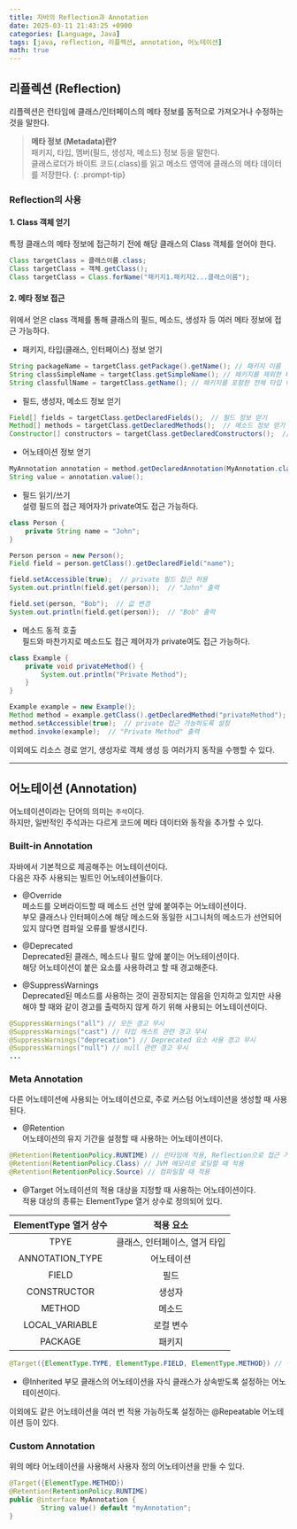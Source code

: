 ```yaml
---
title: 자바의 Reflection과 Annotation
date: 2025-03-11 21:43:25 +0900
categories: [Language, Java]
tags: [java, reflection, 리플렉션, annotation, 어노테이션]
math: true
---
```


## **리플렉션 (Reflection)**  
리플렉션은 런타임에 클래스/인터페이스의 메타 정보를 동적으로 가져오거나 수정하는 것을 말한다.

> **메타 정보 (Metadata)란?**  
> 패키지, 타입, 멤버(필드, 생성자, 메소드) 정보 등을 말한다.  
> 클래스로더가 바이트 코드(.class)를 읽고 메소드 영역에 클래스의 메타 데이터를 저장한다.
{: .prompt-tip}

### **Reflection의 사용**

#### **1. Class 객체 얻기**
특정 클래스의 메타 정보에 접근하기 전에 해당 클래스의 Class 객체를 얻어야 한다.

```java
Class targetClass = 클래스이름.class;
Class targetClass = 객체.getClass();
Class targetClass = Class.forName("패키지1.패키지2...클래스이름");
```

#### **2. 메타 정보 접근**
위에서 얻은 class 객체를 통해 클래스의 필드, 메소드, 생성자 등 여러 메타 정보에 접근 가능하다.

- 패키지, 타입(클래스, 인터페이스) 정보 얻기

```java
String packageName = targetClass.getPackage().getName(); // 패키지 이름
String classSimpleName = targetClass.getSimpleName(); // 패키지를 제외한 타입 이름
String classfullName = targetClass.getName(); // 패키지를 포함한 전체 타입 이름
```

- 필드, 생성자, 메소드 정보 얻기

```java
Field[] fields = targetClass.getDeclaredFields();  // 필드 정보 얻기
Method[] methods = targetClass.getDeclaredMethods();  // 메소드 정보 얻기
Constructor[] constructors = targetClass.getDeclaredConstructors();  // 생성자 정보 얻기
```

- 어노테이션 정보 얻기
```java
MyAnnotation annotation = method.getDeclaredAnnotation(MyAnnotation.class);
String value = annotation.value();
```

- 필드 읽기/쓰기  
설령 필드의 접근 제어자가 private여도 접근 가능하다.

```java
class Person {
    private String name = "John";
}

Person person = new Person();
Field field = person.getClass().getDeclaredField("name");

field.setAccessible(true);  // private 필드 접근 허용
System.out.println(field.get(person));  // "John" 출력

field.set(person, "Bob");  // 값 변경
System.out.println(field.get(person));  // "Bob" 출력
```

- 메소드 동적 호출  
필드와 마찬가지로 메소드도 접근 제어자가 private여도 접근 가능하다.

```java
class Example {
    private void privateMethod() {
        System.out.println("Private Method");
    }
}

Example example = new Example();
Method method = example.getClass().getDeclaredMethod("privateMethod");
method.setAccessible(true);  // private 접근 가능하도록 설정
method.invoke(example);  // "Private Method" 출력
```

이외에도 리소스 경로 얻기, 생성자로 객체 생성 등 여러가지 동작을 수행할 수 있다.

---
## **어노테이션 (Annotation)**  
어노테이션이라는 단어의 의미는 `주석`이다.  
하지만, 일반적인 주석과는 다르게 코드에 메타 데이터와 동작을 추가할 수 있다.  

### **Built-in Annotation**
자바에서 기본적으로 제공해주는 어노테이션이다.  
다음은 자주 사용되는 빌트인 어노테이션들이다.

- @Override  
메소드를 오버라이드할 때 메소드 선언 앞에 붙여주는 어노테이션이다.  
부모 클래스나 인터페이스에 해당 메소드와 동일한 시그니처의 메소드가 선언되어 있지 않다면 컴파일 오류를 발생시킨다.

- @Deprecated  
Deprecated된 클래스, 메소드나 필드 앞에 붙이는 어노테이션이다.  
해당 어노테이션이 붙은 요소를 사용하려고 할 때 경고해준다.  

- @SuppressWarnings  
Deprecated된 메소드를 사용하는 것이 권장되지는 않음을 인지하고 있지만 사용해야 할 때와 같이 경고를 출력하지 않게 하기 위해 사용되는 어노테이션이다.

```java
@SuppressWarnings("all") // 모든 경고 무시
@SuppressWarnings("cast") // 타입 캐스트 관련 경고 무시
@SuppressWarnings("deprecation") // Deprecated 요소 사용 경고 무시
@SuppressWarnings("null") // null 관련 경고 무시
...
```

### **Meta Annotation**
다른 어노테이션에 사용되는 어노테이션으로, 주로 커스텀 어노테이션을 생성할 때 사용된다.  

- @Retention  
어노테이션의 유지 기간을 설정할 때 사용하는 어노테이션이다.  

```java
@Retention(RetentionPolicy.RUNTIME) // 런타임에 적용, Reflection으로 접근 가능
@Retention(RetentionPolicy.Class) // JVM 메모리로 로딩할 때 적용
@Retention(RetentionPolicy.Source) // 컴파일할 때 적용
```

- @Target
어노테이션의 적용 대상을 지정할 때 사용하는 어노테이션이다.  
적용 대상의 종류는 ElementType 열거 상수로 정의되어 있다.

| ElementType 열거 상수 |           적용 요소           |
| :-------------------: | :---------------------------: |
|         TPYE          | 클래스, 인터페이스, 열거 타입 |
|    ANNOTATION_TYPE    |          어노테이션           |
|         FIELD         |             필드              |
|      CONSTRUCTOR      |            생성자             |
|        METHOD         |            메소드             |
|    LOCAL_VARIABLE     |           로컬 변수           |
|        PACKAGE        |            패키지             |

```java
@Target({ElementType.TYPE, ElementType.FIELD, ElementType.METHOD}) // 적용 대상은 클래스, 필드, 메소드
```

- @Inherited
부모 클래스의 어노테이션을 자식 클래스가 상속받도록 설정하는 어노테이션이다.

이외에도 같은 어노테이션을 여러 번 적용 가능하도록 설정하는 @Repeatable 어노테이션 등이 있다.

### **Custom Annotation**
위의 메타 어노테이션을 사용해서 사용자 정의 어노테이션을 만들 수 있다.

```java
@Target({ElementType.METHOD})
@Retention(RetentionPolicy.RUNTIME)
public @interface MyAnnotation {
        String value() default "myAnnotation";
}
```
